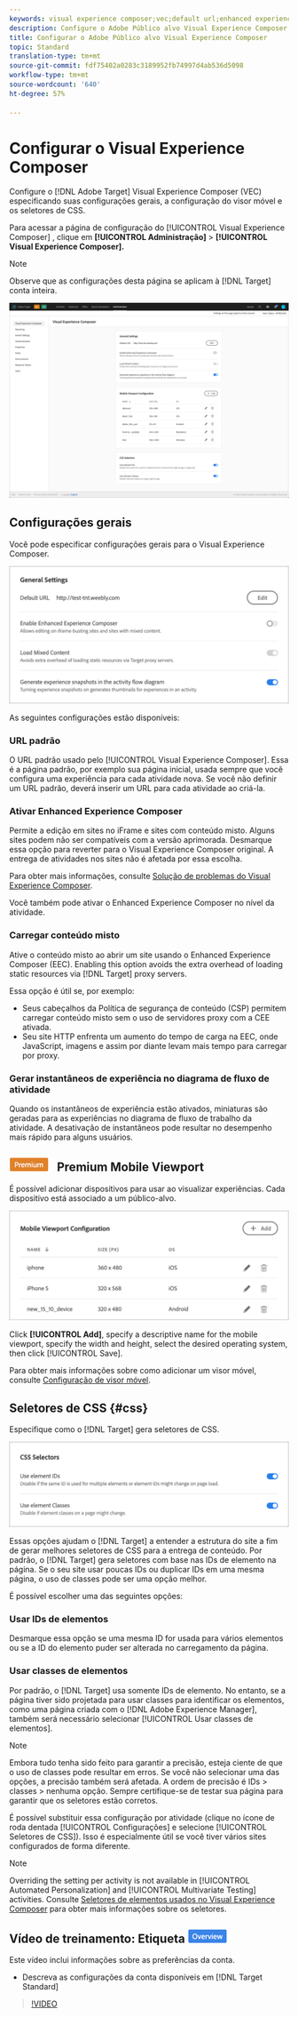 ```yaml
---
keywords: visual experience composer;vec;default url;enhanced experience composer;eec;mixed content;experience snapshots;mobile viewport;css;css selectors
description: Configure o Adobe Público alvo Visual Experience Composer (VEC) especificando suas configurações gerais, configuração do visor móvel e seletores de CSS.
title: Configurar o Adobe Público alvo Visual Experience Composer
topic: Standard
translation-type: tm+mt
source-git-commit: fdf75402a0283c3189952fb74997d4ab536d5098
workflow-type: tm+mt
source-wordcount: '640'
ht-degree: 57%

---
```



# Configurar o Visual Experience Composer

Configure o [!DNL Adobe Target] Visual Experience Composer  (VEC) especificando suas configurações gerais, a configuração do visor móvel e os seletores de CSS.

Para acessar a página de configuração do [!UICONTROL Visual Experience Composer] , clique em **[!UICONTROL Administração]** > **[!UICONTROL Visual Experience Composer].**

>[!NOTE]
>
>Observe que as configurações desta página se aplicam à [!DNL Target] conta inteira.

![Página de configuração do Visual Experience Composer](/help/administrating-target/assets/vec.png)

## Configurações gerais

Você pode especificar configurações gerais para o Visual Experience Composer.

![Seção Configurações gerais](/help/administrating-target/assets/general-settings.png)

As seguintes configurações estão disponíveis:

### URL padrão

O URL padrão usado pelo [!UICONTROL Visual Experience Composer]. Essa é a página padrão, por exemplo sua página inicial, usada sempre que você configura uma experiência para cada atividade nova. Se você não definir um URL padrão, deverá inserir um URL para cada atividade ao criá-la.

### Ativar Enhanced Experience Composer

Permite a edição em sites no iFrame e sites com conteúdo misto. Alguns sites podem não ser compatíveis com a versão aprimorada. Desmarque essa opção para reverter para o Visual Experience Composer original. A entrega de atividades nos sites não é afetada por essa escolha.

Para obter mais informações, consulte [Solução de problemas do Visual Experience Composer](/help/c-experiences/c-visual-experience-composer/r-troubleshoot-composer/troubleshoot-composer.md).

Você também pode ativar o Enhanced Experience Composer no nível da atividade.

### Carregar conteúdo misto

Ative o conteúdo misto ao abrir um site usando o Enhanced Experience Composer (EEC). Enabling this option avoids the extra overhead of loading static resources via [!DNL Target] proxy servers.

Essa opção é útil se, por exemplo:

* Seus cabeçalhos da Política de segurança de conteúdo (CSP) permitem carregar conteúdo misto sem o uso de servidores proxy com a CEE ativada.
* Seu site HTTP enfrenta um aumento do tempo de carga na EEC, onde JavaScript, imagens e assim por diante levam mais tempo para carregar por proxy.

### Gerar instantâneos de experiência no diagrama de fluxo de atividade

Quando os instantâneos de experiência estão ativados, miniaturas são geradas para as experiências no diagrama de fluxo de trabalho da atividade. A desativação de instantâneos pode resultar no desempenho mais rápido para alguns usuários.

## ![Configuração do selo](/help/assets/premium.png) Premium Mobile Viewport

É possível adicionar dispositivos para usar ao visualizar experiências. Cada dispositivo está associado a um público-alvo.

![Seção Configuração do Mobile Viewport](/help/administrating-target/assets/mobile-viewport-configuration.png)

Click **[!UICONTROL Add]**, specify a descriptive name for the mobile viewport, specify the width and height, select the desired operating system, then click [!UICONTROL Save].

Para obter mais informações sobre como adicionar um visor móvel, consulte [Configuração de visor móvel](/help/c-experiences/c-visual-experience-composer/mobile-viewports.md).

## Seletores de CSS {#css}

Especifique como o [!DNL Target] gera seletores de CSS.

![Seção Seletores de CSS](/help/administrating-target/assets/css-selectors.png)

Essas opções ajudam o [!DNL Target] a entender a estrutura do site a fim de gerar melhores seletores de CSS para a entrega de conteúdo. Por padrão, o [!DNL Target] gera seletores com base nas IDs de elemento na página. Se o seu site usar poucas IDs ou duplicar IDs em uma mesma página, o uso de classes pode ser uma opção melhor.

É possível escolher uma das seguintes opções:

### Usar IDs de elementos

Desmarque essa opção se uma mesma ID for usada para vários elementos ou se a ID do elemento puder ser alterada no carregamento da página.

### Usar classes de elementos

Por padrão, o [!DNL Target] usa somente IDs de elemento. No entanto, se a página tiver sido projetada para usar classes para identificar os elementos, como uma página criada com o [!DNL Adobe Experience Manager], também será necessário selecionar [!UICONTROL Usar classes de elementos].

>[!NOTE]
>
>Embora tudo tenha sido feito para garantir a precisão, esteja ciente de que o uso de classes pode resultar em erros. Se você não selecionar uma das opções, a precisão também será afetada. A ordem de precisão é IDs > classes > nenhuma opção. Sempre certifique-se de testar sua página para garantir que os seletores estão corretos.

É possível substituir essa configuração por atividade (clique no ícone de roda dentada [!UICONTROL Configurações] e selecione [!UICONTROL Seletores de CSS]). Isso é especialmente útil se você tiver vários sites configurados de forma diferente.

>[!NOTE]
>
>Overriding the setting per activity is not available in [!UICONTROL Automated Personalization] and [!UICONTROL Multivariate Testing] activities.  Consulte [Seletores de elementos usados no Visual Experience Composer](/help/c-experiences/c-visual-experience-composer/vec-selectors.md) para obter mais informações sobre os seletores.

## Vídeo de treinamento: Etiqueta ![Visão geral das preferências da conta (7:33)](/help/assets/overview.png)

Este vídeo inclui informações sobre as preferências da conta.

* Descreva as configurações da conta disponíveis em [!DNL Target Standard]

>[!VIDEO](https://video.tv.adobe.com/v/17379)

